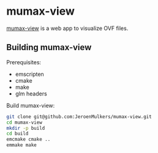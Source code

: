 mumax-view
==========

[mumax-view](http://mumax.ugent.be/mumax-view) is a web app to visualize OVF files.

Building mumax-view
-------------------

Prerequisites: 
- emscripten
- cmake
- make 
- glm headers

Build mumax-view:

```sh
git clone git@github.com:JeroenMulkers/mumax-view.git
cd mumax-view
mkdir -p build
cd build
emcmake cmake ..
emmake make
```
